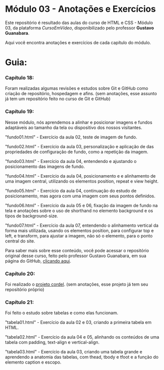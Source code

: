 # Módulo 03 - Anotações e Exercícios
 
 Este repositório é resultado das aulas do curso de HTML e CSS - Módulo 03, da plataforma _CursoEmVídeo_, disponibilizado pelo professor **Gustavo Guanabara**.
 
 Aqui você encontra anotações e exercícios de cada capítulo do módulo.
 
 # Guia:
 ### Capítulo 18:
 
 Foram realizadas algumas revisões e estudos sobre Git e GitHub como criação de repositório, hospedagem e afins.
 (sem anotações, esse assunto já tem um repositório feito no curso de Git e GitHub)
 
 ### Capítulo 19:
 
 Nesse módulo, nós aprendemos a alinhar e posicionar imagens e fundos adaptáveis ao tamanho da tela ou dispositivo dos nossos visitantes.
 
 "fundo01.html" - Exercício da aula 02, teste de imagem de fundo.
 
 "fundo02.html" - Exercício da aula 03, personalização e aplicação de das propriedades de configuração de fundo, como a repetição da imagem.
 
 "fundo03.html" - Exercício da aula 04, entendendo e ajustando o posicionamento das imagens de fundo.
 
 "fundo04.html" - Exercício da aula 04, posicionamento e e alinhamento de uma imagem central, utilizando os elementos position, repeat e view height.
 
 "fundo05.html" - Exercício da aula 04, continuação do estudo de posicionamento, mas agora com uma imagem com seus pontos definidos.
 
 "fundo06.html" - Exercício da aula 05 e 06, fixação da imagem de fundo na tela e anotações sobre o uso de shorthand no elemento background e os tipos de background-size.
 
 "fundo07.html" - Exercício da aula 07, entendendo o alinhamento vertical da forma mais utilizada, usando os elementos position, para configurar top e left, e transform, para ajustar a imagem, não só o elemento, para o ponto central do site.
 
 
 Para saber mais sobre esse conteúdo, você pode acessar o repositório original desse curso, feito pelo professor Gustavo Guanabara, em sua página do GitHub, [clicando aqui](https://github.com/gustavoguanabara/html-css).
 
 ### Capítulo 20:
 
 Foi realizado o [projeto cordel](https://github.com/nataliegcabral/projeto-cordel).
 (sem anotações, esse projeto já tem seu repositório próprio)
 
 ### Capítulo 21:
 
 Foi feito o estudo sobre tabelas e como elas funcionam.
 
 "tabela01.html" - Exercício da aula 02 e 03, criando a primeira tabela em HTML.
 
 "tabela02.html" - Exercício da aula 04 e 05, alinhando os conteúdos de uma tabela com padding, text-align e vertical-align.
 
 "tabela03.html" - Exercício da aula 03, criando uma tabela grande e aprendendo a anatomia das tabelas, com thead, tbody e tfoot e a função do elemento caption e escopo.
 
 
 
 
 
 
